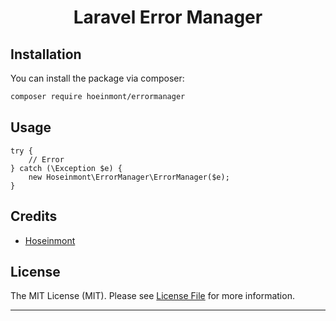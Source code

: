 <h1 align="center">
    Laravel Error Manager
</h1>
<h2>
    Installation
</h2>

You can install the package via composer:

```bash
composer require hoeinmont/errormanager
```
<h2>
    Usage
</h2>

```
try {
    // Error
} catch (\Exception $e) {
    new Hoseinmont\ErrorManager\ErrorManager($e);
}

```

## Credits

- [Hoseinmont](https://github.com/hoseinmont)

## License

The MIT License (MIT). Please see [License File](LICENSE.md) for more information.

--------------------
